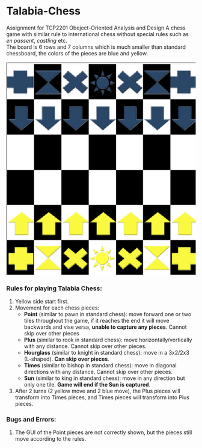 # Talabia-Chess
Assignment for TCP2201 Obeject-Oriented Analysis and Design 
A chess game with similar rule to international chess without special rules such as *en passent*, *castling* etc. <br> The board is 6 rows and 7 columns which is much smaller than standard chessboard, the colors of the pieces are blue and yellow.<br>

![image](talabiaChess.png)

### Rules for playing Talabia Chess:
1. Yellow side start first.
2. Movement for each chess pieces:
   - **Point** (similar to pawn in standard chess): move forward one or two tiles throughout the game, if it reaches the end it will move backwards and vise versa, **unable to capture any pieces**. Cannot skip over other pieces
   - **Plus** (similar to rook in standard chess): move horizontally/vertically with any distance. Cannot skip over other pieces.
   - **Hourglass** (similar to knight in standard chess): move in a 3x2/2x3 (L-shaped). **Can skip over pieces**.
   - **Times** (similar to bishop in standard chess): move in diagonal directions with any distance. Cannot skip over other pieces.
   - **Sun** (similar to king in standard chess): move in any direction but only one tile. **Game will end if the Sun is captured**.
3. After 2 turns (2 yellow move and 2 blue move), the Plus pieces will transform into Times pieces, and Times pieces will transform into Plus pieces.

### Bugs and Errors:
1. The GUI of the Point pieces are not correctly shown, but the pieces still move according to the rules.
